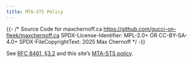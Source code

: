 ```yaml
---
title: MTA-STS Policy
---
```


{{- /* Source Code for maxchernoff.ca
     https://github.com/gucci-on-fleek/maxchernoff.ca
     SPDX-License-Identifier: MPL-2.0+ OR CC-BY-SA-4.0+
     SPDX-FileCopyrightText: 2025 Max Chernoff */ -}}

See
[<abbr>RFC</abbr>&nbsp;8461, §3.2](https://datatracker.ietf.org/doc/html/rfc8461#section-3.2)
and this site’s [<abbr>MTA-STS</abbr> policy](/.well-known/mta-sts.txt).
